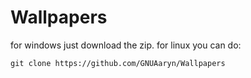 # Wallpapers
for windows just download the zip. 
for linux you can do:
```
git clone https://github.com/GNUAaryn/Wallpapers
```
